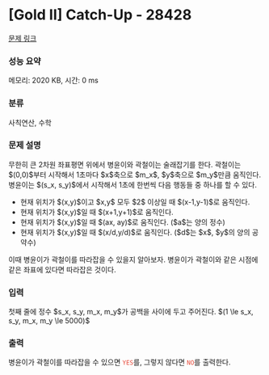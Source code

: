 # [Gold II] Catch-Up - 28428 

[문제 링크](https://www.acmicpc.net/problem/28428) 

### 성능 요약

메모리: 2020 KB, 시간: 0 ms

### 분류

사칙연산, 수학

### 문제 설명

<p>무한히 큰 2차원 좌표평면 위에서 병윤이와 곽철이는 술래잡기를 한다. 곽철이는 $(0,0)$부터 시작해서 1초마다 $x$축으로 $m_x$, $y$축으로 $m_y$만큼 움직인다. 병윤이는 $(s_x, s_y)$에서 시작해서 1초에 한번씩 다음 행동들 중 하나를 할 수 있다.</p>

<ul>
	<li>현재 위치가 $(x,y)$이고 $x,y$ 모두 $2$ 이상일 때 $(x-1,y-1)$로 움직인다.</li>
	<li>현재 위치가 $(x,y)$일 때 $(x+1,y+1)$로 움직인다.</li>
	<li>현재 위치가 $(x,y)$일 때 $(ax, ay)$로 움직인다. ($a$는 양의 정수)</li>
	<li>현재 위치가 $(x,y)$일 때 $(x/d,y/d)$로 움직인다. ($d$는 $x$, $y$의 양의 공약수)</li>
</ul>

<p>이때 병윤이가 곽철이를 따라잡을 수 있을지 알아보자. 병윤이가 곽철이와 같은 시점에 같은 좌표에 있다면 따라잡은 것이다.</p>

### 입력 

 <p>첫째 줄에 정수 $s_x, s_y, m_x, m_y$가 공백을 사이에 두고 주어진다. $(1 \le s_x, s_y, m_x, m_y \le 5000)$</p>

### 출력 

 <p>병윤이가 곽철이를 따라잡을 수 있으면 <span style="color:#e74c3c;"><code>YES</code></span>를, 그렇지 않다면 <span style="color:#e74c3c;"><code>NO</code></span>를 출력한다.</p>

